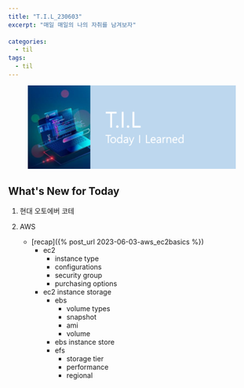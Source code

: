 ```yaml
---
title: "T.I.L_230603"
excerpt: "매일 매일의 나의 자취를 남겨보자"

categories:
  - til
tags:
  - til
---
```

<figure>
    <img src="/assets/images/til_image.png">
</figure>

## What's New for  Today   

1. 현대 오토에버 코테

2. AWS
    - [recap]({% post_url 2023-06-03-aws_ec2basics %})
        - ec2
            - instance type
            - configurations
            - security group
            - purchasing options
        - ec2 instance storage
            - ebs
                 - volume types
                 - snapshot
                 - ami
                 - volume
            - ebs instance store
            - efs
                - storage tier
                - performance
                - regional

  